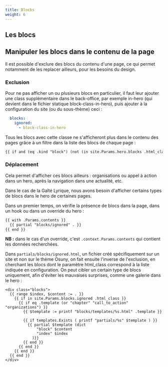 ```yaml
---
title: Blocks
weight: 6
---
```


## Les blocs



## Manipuler les blocs dans le contenu de la page

Il est possible d'exclure des blocs du contenu d'une page, ce qui permet notamment de les replacer ailleurs, pour les besoins du design.

### Exclusion

Pour ne pas afficher un ou plusieurs blocs en particulier, il faut leur ajouter une class supplémentaire dans le back-office, par exemple in-hero (qui devient dans le fichier statique block-class-in-hero), puis ajouter à la configuration du site (ou du sous-thème) ceci :

```yml {filename="config.yml"}
  blocks:
    ignored:
      - block-class-in-hero
```

Tous les blocs avec cette classe ne s'afficheront plus dans le contenu des pages grâce à un filtre dans la liste des blocs de chaque page :

```html {filename="partials/content/list.html"}
{{ if and (eq .kind "block") (not (in site.Params.hero.blocks .html_class) )}}
```

### Déplacement

Cela permet d'afficher ces blocs ailleurs : organisations ou appel à action dans un hero, après la navigation dans une actualité, etc.

Dans le cas de la Gaîté Lyrique, nous avons besoin d'afficher certains types de blocs dans le hero de certaines pages.

Dans un premier temps, on vérifie la présence de blocs dans la page, dans un hook ou dans un override du hero :

```html
{{ with .Params.contents }}
  {{ partial "blocks/ignored" . }}
{{ end }}
```

**NB :** dans le cas d'un override, c'est `.context.Params.contents` qui contient les données recherchées.

Dans `partials/blocks/ignored.html`, un fichier créé spécifiquement sur un site et non sur le thème Osuny, on fait ensuite l'inverse de l'exclusion, en cherchant les blocs dont le paramètre html_class correspond à la liste indiquée en configuration. On peut cibler un certain type de blocs uniquement, afin d'éviter les mauvaises surprises, comme une galerie dans le hero :

```
<div class="blocks">
  {{ range $index, $content := . }}
    {{ if in site.Params.blocks.ignored .html_class }}
      {{ if eq .template (or "chapter" "call_to_action" "organizations") }}
        {{ $template := printf "blocks/templates/%s.html" .template }}
  
        {{ if templates.Exists ( printf "partials/%s" $template ) }}
          {{ partial $template (dict
              "block" $content
              "index" $index
            )}}
        {{ end }}
      {{ end }}
    {{ end }}
  {{ end }}
</div>
```